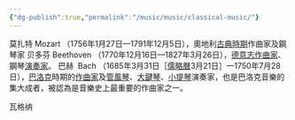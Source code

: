 ```yaml
---
{"dg-publish":true,"permalink":"/music/music/classical-music/"}
---
```


莫扎特 Mozart （1756年1月27日—1791年12月5日），奧地利[古典時期](https://zh.wikipedia.org/wiki/%E5%8F%A4%E5%85%B8%E4%B8%BB%E7%BE%A9%E9%9F%B3%E6%A8%82 "古典主義音樂")作曲家及鋼琴家
贝多芬 Beethoven （1770年12月16日—1827年3月26日），[德意志](https://zh.wikipedia.org/wiki/%E7%A5%9E%E8%81%96%E7%BE%85%E9%A6%AC%E5%B8%9D%E5%9C%8B "神聖羅馬帝國")[作曲家](https://zh.wikipedia.org/wiki/%E4%BD%9C%E6%9B%B2%E5%AE%B6 "作曲家")、鋼琴[演奏家](https://zh.wikipedia.org/wiki/%E6%BC%94%E5%A5%8F%E5%AE%B6 "演奏家")。
巴赫  Bach （1685年3月31日［[儒略曆](https://zh.wikipedia.org/wiki/%E5%84%92%E7%95%A5%E6%9B%86 "儒略曆")3月21日］—1750年7月28日），[巴洛克](https://zh.wikipedia.org/wiki/%E5%B7%B4%E6%B4%9B%E5%85%8B%E9%9F%B3%E6%A8%82 "巴洛克音樂")時期的[作曲家](https://zh.wikipedia.org/wiki/%E4%BD%9C%E6%9B%B2%E5%AE%B6 "作曲家")及[管風琴](https://zh.wikipedia.org/wiki/%E7%AE%A1%E9%A2%A8%E7%90%B4 "管風琴")、[大鍵琴](https://zh.wikipedia.org/wiki/%E5%A4%A7%E9%8D%B5%E7%90%B4 "大鍵琴")、[小提琴](https://zh.wikipedia.org/wiki/%E5%B0%8F%E6%8F%90%E7%90%B4 "小提琴")演奏家，也是巴洛克音樂的集大成者，被認為是音樂史上最重要的作曲家之一。

瓦格纳
